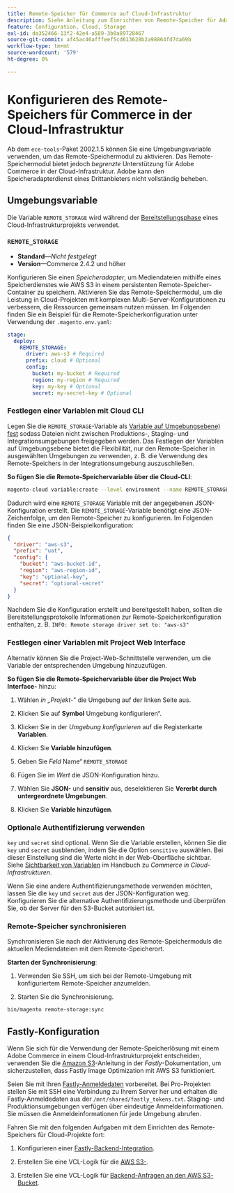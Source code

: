 ```yaml
---
title: Remote-Speicher für Commerce auf Cloud-Infrastruktur
description: Siehe Anleitung zum Einrichten von Remote-Speicher für Adobe Commerce in der Cloud-Infrastruktur.
feature: Configuration, Cloud, Storage
exl-id: da352466-13f2-42e4-a589-3b0a89728467
source-git-commit: af45ac46afffeef5cd613628b2a98864fd7da69b
workflow-type: tm+mt
source-wordcount: '579'
ht-degree: 0%

---
```


# Konfigurieren des Remote-Speichers für Commerce in der Cloud-Infrastruktur

Ab dem `ece-tools`-Paket 2002.1.5 können Sie eine Umgebungsvariable verwenden, um das Remote-Speichermodul zu aktivieren. Das Remote-Speichermodul bietet jedoch _begrenzte_ Unterstützung für Adobe Commerce in der Cloud-Infrastruktur. Adobe kann den Speicheradapterdienst eines Drittanbieters nicht vollständig beheben.

## Umgebungsvariable

Die Variable `REMOTE_STORAGE` wird während der [Bereitstellungsphase](https://experienceleague.adobe.com/docs/commerce-cloud-service/user-guide/develop/deploy/process.html?lang=de) eines Cloud-Infrastrukturprojekts verwendet.

### `REMOTE_STORAGE`

- **Standard**—_Nicht festgelegt_
- **Version**—Commerce 2.4.2 und höher

Konfigurieren Sie einen _Speicheradapter_, um Mediendateien mithilfe eines Speicherdienstes wie AWS S3 in einem persistenten Remote-Speicher-Container zu speichern. Aktivieren Sie das Remote-Speichermodul, um die Leistung in Cloud-Projekten mit komplexen Multi-Server-Konfigurationen zu verbessern, die Ressourcen gemeinsam nutzen müssen. Im Folgenden finden Sie ein Beispiel für die Remote-Speicherkonfiguration unter Verwendung der `.magento.env.yaml`:

```yaml
stage:
  deploy:
    REMOTE_STORAGE:
      driver: aws-s3 # Required
      prefix: cloud # Optional
      config:
        bucket: my-bucket # Required
        region: my-region # Required
        key: my-key # Optional
        secret: my-secret-key # Optional
```

### Festlegen einer Variablen mit Cloud CLI

Legen Sie die `REMOTE_STORAGE`-Variable als [Variable auf Umgebungsebene) fest](https://experienceleague.adobe.com/docs/commerce-cloud-service/user-guide/configure/env/variable-levels.html?lang=de) sodass Dateien nicht zwischen Produktions-, Staging- und Integrationsumgebungen freigegeben werden. Das Festlegen der Variablen auf Umgebungsebene bietet die Flexibilität, nur den Remote-Speicher in ausgewählten Umgebungen zu verwenden, z. B. die Verwendung des Remote-Speichers in der Integrationsumgebung auszuschließen.

**So fügen Sie die Remote-Speichervariable über die Cloud-CLI**:

```bash
magento-cloud variable:create --level environment --name REMOTE_STORAGE --json true --inheritable false --value '{"driver":"aws-s3","prefix":"uat","config":{"bucket":"aws-bucket-id","region":"eu-west-1","key":"optional-key","secret":"optional-secret"}}'
```

Dadurch wird eine `REMOTE_STORAGE` Variable mit der angegebenen JSON-Konfiguration erstellt. Die `REMOTE_STORAGE`-Variable benötigt eine JSON-Zeichenfolge, um den Remote-Speicher zu konfigurieren. Im Folgenden finden Sie eine JSON-Beispielkonfiguration:

```json
{
  "driver": "aws-s3",
  "prefix": "uat",
  "config": {
    "bucket": "aws-bucket-id",
    "region": "aws-region-id",
    "key": "optional-key",
    "secret": "optional-secret"
  }
}
```

Nachdem Sie die Konfiguration erstellt und bereitgestellt haben, sollten die Bereitstellungsprotokolle Informationen zur Remote-Speicherkonfiguration enthalten, z. B. `INFO: Remote storage driver set to: "aws-s3"`

### Festlegen einer Variablen mit Project Web Interface

Alternativ können Sie die Project-Web-Schnittstelle verwenden, um die Variable der entsprechenden Umgebung hinzuzufügen.

**So fügen Sie die Remote-Speichervariable über die Project Web Interface-** hinzu:

1. Wählen _in „Projekt-_&quot; die Umgebung auf der linken Seite aus.

1. Klicken Sie auf **Symbol** Umgebung konfigurieren“.

1. Klicken Sie in der _Umgebung konfigurieren_ auf die Registerkarte **Variablen**.

1. Klicken Sie **Variable hinzufügen**.

1. Geben Sie _Feld_ Name“ `REMOTE_STORAGE`

1. Fügen Sie im _Wert_ die JSON-Konfiguration hinzu.

1. Wählen Sie **JSON-** und **sensitiv** aus, deselektieren Sie **Vererbt durch untergeordnete Umgebungen**.

1. Klicken Sie **Variable hinzufügen**.

### Optionale Authentifizierung verwenden

`key` und `secret` sind optional. Wenn Sie die Variable erstellen, können Sie die `key` und `secret` ausblenden, indem Sie die Option `sensitive` auswählen. Bei dieser Einstellung sind die Werte nicht in der Web-Oberfläche sichtbar. Siehe [Sichtbarkeit von Variablen](https://experienceleague.adobe.com/docs/commerce-cloud-service/user-guide/configure/env/variable-levels.html?lang=de#visibility) im Handbuch zu _Commerce in Cloud-Infrastrukturen_.

Wenn Sie eine andere Authentifizierungsmethode verwenden möchten, lassen Sie die `key` und `secret` aus der JSON-Konfiguration weg. Konfigurieren Sie die alternative Authentifizierungsmethode und überprüfen Sie, ob der Server für den S3-Bucket autorisiert ist.

### Remote-Speicher synchronisieren

Synchronisieren Sie nach der Aktivierung des Remote-Speichermoduls die aktuellen Mediendateien mit dem Remote-Speicherort.

**Starten der Synchronisierung**:

1. Verwenden Sie SSH, um sich bei der Remote-Umgebung mit konfiguriertem Remote-Speicher anzumelden.

1. Starten Sie die Synchronisierung.

```bash
bin/magento remote-storage:sync 
```

## Fastly-Konfiguration

Wenn Sie sich für die Verwendung der Remote-Speicherlösung mit einem Adobe Commerce in einem Cloud-Infrastrukturprojekt entscheiden, verwenden Sie die [Amazon S3](https://docs.fastly.com/en/guides/amazon-s3)-Anleitung in der _Fastly_-Dokumentation, um sicherzustellen, dass Fastly Image Optimization mit AWS S3 funktioniert.

Seien Sie mit Ihren [Fastly-Anmeldedaten](https://experienceleague.adobe.com/docs/commerce-cloud-service/user-guide/cdn/setup-fastly/fastly-configuration.html?lang=de#get-fastly-credentials) vorbereitet. Bei Pro-Projekten stellen Sie mit SSH eine Verbindung zu Ihrem Server her und erhalten die Fastly-Anmeldedaten aus der `/mnt/shared/fastly_tokens.txt`. Staging- und Produktionsumgebungen verfügen über eindeutige Anmeldeinformationen. Sie müssen die Anmeldeinformationen für jede Umgebung abrufen.

Fahren Sie mit den folgenden Aufgaben mit dem Einrichten des Remote-Speichers für Cloud-Projekte fort:

1. Konfigurieren einer [Fastly-Backend-Integration](https://github.com/fastly/fastly-magento2/blob/master/Documentation/Guides/Edge-Modules/EDGE-MODULE-OTHER-CMS-INTEGRATION.md).

1. Erstellen Sie eine VCL-Logik für die [AWS S3-](https://docs.fastly.com/en/guides/amazon-s3#using-an-amazon-s3-private-bucket).

1. Erstellen Sie eine VCL-Logik für [Backend-Anfragen an den AWS S3-Bucket](https://developer.fastly.com/reference/vcl/variables/backend-connection/req-backend/).

